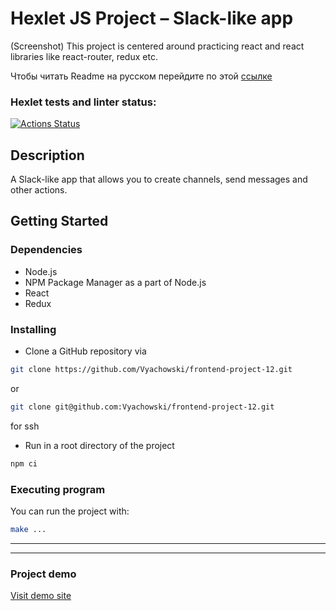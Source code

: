 # Hexlet JS Project – Slack-like app

(Screenshot)
This project is centered around practicing react and react libraries like react-router, redux etc.

Чтобы читать Readme на русском перейдите по этой [ссылке](https://github.com/Vyachowski/frontend-project-12/blob/main/README_ru.md)

### Hexlet tests and linter status:
[![Actions Status](https://github.com/Vyachowski/frontend-project-12/actions/workflows/hexlet-check.yml/badge.svg)](https://github.com/Vyachowski/frontend-project-12/actions)

## Description

A Slack-like app that allows you to create channels, send messages and other actions.

## Getting Started

### Dependencies

* Node.js
* NPM Package Manager as a part of Node.js
* React
* Redux

### Installing

* Clone a GitHub repository via

```sh
git clone https://github.com/Vyachowski/frontend-project-12.git
```

or

```sh 
git clone git@github.com:Vyachowski/frontend-project-12.git
```
for ssh
* Run in a root directory of the project
```sh 
npm ci
```

### Executing program

You can run the project with:
```sh
make ...
```

___

___

### Project demo

[Visit demo site](https://slack-like-app.onrender.com)
